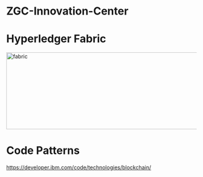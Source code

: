 # ZGC-Innovation-Center

# Hyperledger Fabric

<img src="https://farm1.staticflickr.com/960/41055079635_d00c82c7dd_z.jpg" width="640" height="203" alt="fabric">






# Code Patterns

https://developer.ibm.com/code/technologies/blockchain/
